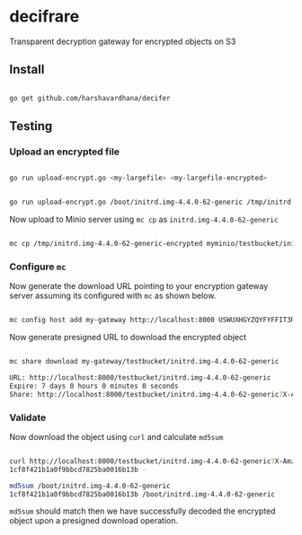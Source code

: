 # decifrare
Transparent decryption gateway for encrypted objects on S3

## Install

```sh

go get github.com/harshavardhana/decifer

```

## Testing

### Upload an encrypted file

```sh

go run upload-encrypt.go <my-largefile> <my-largefile-encrypted>

```

```sh

go run upload-encrypt.go /boot/initrd.img-4.4.0-62-generic /tmp/initrd.img-4.4.0-62-generic-encrypted

```

Now upload to Minio server using `mc cp` as `initrd.img-4.4.0-62-generic`

```sh

mc cp /tmp/initrd.img-4.4.0-62-generic-encrypted myminio/testbucket/initrd.img-4.4.0-62-generic

```

### Configure `mc`

Now generate the download URL pointing to your encryption gateway server assuming its configured with `mc` as shown below.

```sh

mc config host add my-gateway http://localhost:8000 USWUXHGYZQYFYFFIT3RE  MOJRH0mkL1IPauahWITSVvyDrQbEEIwljvmxdq03  S3v4

```

Now generate presigned URL to download the encrypted object

```sh

mc share download my-gateway/testbucket/initrd.img-4.4.0-62-generic

URL: http://localhost:8000/testbucket/initrd.img-4.4.0-62-generic
Expire: 7 days 0 hours 0 minutes 0 seconds
Share: http://localhost:8000/testbucket/initrd.img-4.4.0-62-generic?X-Amz-Algorithm=AWS4-HMAC-SHA256&X-Amz-Credential=USWUXHGYZQYFYFFIT3RE%2F20170213%2Fus-east-1%2Fs3%2Faws4_request&X-Amz-Date=20170213T233704Z&X-Amz-Expires=604800&X-Amz-SignedHeaders=host&X-Amz-Signature=5372b12b3c11a2cd5fc65692ee6bd214a78c620b7206aac7b25525c5804f38ed

```

### Validate

Now download the object using `curl` and calculate `md5sum`

```sh

curl http://localhost:8000/testbucket/initrd.img-4.4.0-62-generic?X-Amz-Algorithm=AWS4-HMAC-SHA256&X-Amz-Credential=USWUXHGYZQYFYFFIT3RE%2F20170213%2Fus-east-1%2Fs3%2Faws4_request&X-Amz-Date=20170213T233704Z&X-Amz-Expires=604800&X-Amz-SignedHeaders=host&X-Amz-Signature=5372b12b3c11a2cd5fc65692ee6bd214a78c620b7206aac7b25525c5804f38ed | md5sum -
1cf8f421b1a0f9bbcd7825ba0016b13b -

md5sum /boot/initrd.img-4.4.0-62-generic
1cf8f421b1a0f9bbcd7825ba0016b13b /boot/initrd.img-4.4.0-62-generic

```

`md5sum` should match then we have successfully decoded the encrypted object upon a presigned download operation.

